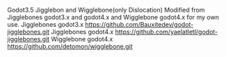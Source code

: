 Godot3.5 Jigglebon and Wigglebone(only Dislocation)
Modified from Jigglebones godot3.x and godot4.x and Wigglebone godot4.x for my own use.
Jigglebones godot3.x https://github.com/Bauxitedev/godot-jigglebones.git
Jigglebones godot4.x https://github.com/yaelatletl/godot-jigglebones.git
Wigglebone godot4.x https://github.com/detomon/wigglebone.git
